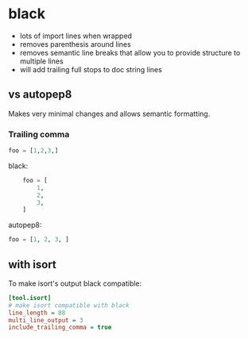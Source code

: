 # black

* lots of import lines when wrapped
* removes parenthesis around lines
* removes semantic line breaks that allow you to provide structure to multiple lines
* will add trailing full stops to doc string lines

## vs autopep8

Makes very minimal changes and allows semantic formatting.

### Trailing comma

```python
foo = [1,2,3,]
```

black:

```python
    foo = [
        1,
        2,
        3,
    ]
```

autopep8:

```python
foo = [1, 2, 3, ]
```

## with isort

To make isort's output black compatible:

```ini
[tool.isort]
# make isort compatible with black
line_length = 88
multi_line_output = 3
include_trailing_comma = true
```
